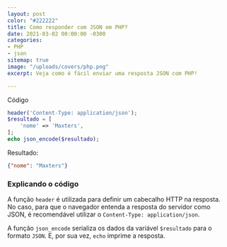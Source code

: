 ```yaml
---
layout: post
color: "#222222"
title: Como responder com JSON em PHP?
date: 2021-03-02 00:00:00 -0300
categories:
- PHP
- json
sitemap: true
image: "/uploads/covers/php.png"
excerpt: Veja como é fácil enviar uma resposta JSON com PHP!

---
```

Código

```php
header('Content-Type: application/json');
$resultado = [
    'nome' => 'Maxters',
];
echo json_encode($resultado);
```

Resultado:

```json
{"nome": "Maxters"}
```

### Explicando o código

A função `header` é utilizada para definir um cabecalho HTTP na resposta. No caso, para que o navegador entenda a resposta do servidor como JSON, é recomendável utilizar o `Content-Type: application/json`.

A função `json_encode` serializa os dados da variável `$resultado` para o formato `JSON`.  E, por sua vez, `echo` imprime a resposta.